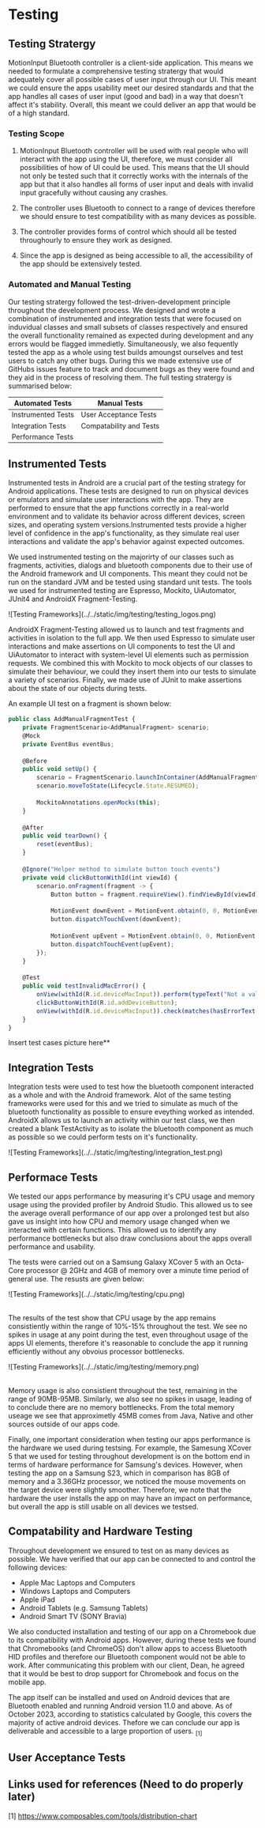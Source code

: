# Testing

## Testing Stratergy

MotionInput Bluetooth controller is a client-side application. This means we needed to formulate a comprehensive testing stratergy that would adequately cover all possible cases of user input through our UI. This meant we could ensure the apps usability meet our desired standards and that the app handles all cases of user input (good and bad) in a way that doesn't affect it's stability. Overall, this meant we could deliver an app that would be of a high standard.

### Testing Scope

1. MotionInput Bluetooth controller will be used with real people who will interact with the app using the UI, therefore, we must consider all possibilities of how of UI could be used. This means that the UI should not only be tested such that it correctly works with the internals of the app but that it also handles all forms of user input and deals with invalid input gracefully without causing any crashes.

2. The controller uses Bluetooth to connect to a range of devices therefore we should ensure to test compatibility with as many devices as possible.

3. The controller provides forms of control which should all be tested throughourly to ensure they work as designed.

4. Since the app is designed as being accessible to all, the accessibility of the app should be extensively tested.

### Automated and Manual Testing

Our testing stratergy followed the test-driven-development principle throughout the development process. We designed and wrote a combination of instrumented and integration tests that were focused on induvidual classes and small subsets of classes respectively and ensured the overall functionality remained as expected during development and any errors would be flagged immedietly. Simultaneously, we also fequently tested the app as a whole using test builds amoungst ourselves and test users to catch any other bugs. During this we made extensive use of GitHubs issues feature to track and document bugs as they were found and they aid in the process of resolving them. The full testing stratergy is summarised below:

<div class="img-center">

| Automated Tests    | Manual Tests              |
|--------------------|---------------------------|
| Instrumented Tests | User Acceptance Tests     |
| Integration Tests  | Compatability and Tests   |
| Performance Tests  |                           |

</div>

## Instrumented Tests

Instrumented tests in Android are a crucial part of the testing strategy for Android applications. These tests are designed to run on physical devices or emulators and simulate user interactions with the app. They are performed to ensure that the app functions correctly in a real-world environment and to validate its behavior across different devices, screen sizes, and operating system versions.Instrumented tests provide a higher level of confidence in the app's functionality, as they simulate real user interactions and validate the app's behavior against expected outcomes.

We used instrumented testing on the majorirty of our classes such as fragments, activities, dialogs and bluetooth components due to their use of the Android framework and UI components. This meant they could not be run on the standard JVM and be tested using standard unit tests. The tools we used for instrumented testing are Espresso, Mockito, UiAutomator, JUnit4 and AndroidX Fragment-Testing.

<div class="img-center"> ![Testing Frameworks](../../static/img/testing/testing_logos.png) </div>

AndroidX Fragment-Testing allowed us to launch and test fragments and activities in isolation to the full app. We then used Espresso to simulate user interactions and make assertions on UI components to test the UI and UiAutomator to interact with system-level UI elements such as permission requests. We combined this with Mockito to mock objects of our classes to simulate their behaviour, we could they insert them into our tests to simulate a variety of scenarios. Finally, we made use of JUnit to make assertions about the state of our objects during tests.

An example UI test on a fragment is shown below:

```jsx title="/src/androidTest/java/com/example/comp0016_group23_app/fragments/bluetooth/AddManualFragment.java"
public class AddManualFragmentTest {
    private FragmentScenario<AddManualFragment> scenario;
    @Mock
    private EventBus eventBus;

    @Before
    public void setUp() {
        scenario = FragmentScenario.launchInContainer(AddManualFragment.class, null, R.style.Theme_COMP0016Group23App);
        scenario.moveToState(Lifecycle.State.RESUMED);

        MockitoAnnotations.openMocks(this);
    }

    @After
    public void tearDown() {
        reset(eventBus);
    }

    @Ignore("Helper method to simulate button touch events")
    private void clickButtonWithId(int viewId) {
        scenario.onFragment(fragment -> {
            Button button = fragment.requireView().findViewById(viewId);

            MotionEvent downEvent = MotionEvent.obtain(0, 0, MotionEvent.ACTION_DOWN, button.getWidth() / 2f, button.getHeight() / 2f, 0);
            button.dispatchTouchEvent(downEvent);

            MotionEvent upEvent = MotionEvent.obtain(0, 0, MotionEvent.ACTION_UP, button.getWidth() / 2f, button.getHeight() / 2f, 0);
            button.dispatchTouchEvent(upEvent);
        });
    }

    @Test
    public void testInvalidMacError() {
        onView(withId(R.id.deviceMacInput)).perform(typeText("Not a valid MAC address"));
        clickButtonWithId(R.id.addDeviceButton);
        onView(withId(R.id.deviceMacInput)).check(matches(hasErrorText("Invalid MAC")));
    }
}
```

Insert test cases picture here**

## Integration Tests

Integration tests were used to test how the bluetooth component interacted as a whole and with the Android framework. Alot of the same testing frameworks were used for this and we tried to simulate as much of the bluetooth functionality as possible to ensure eveything worked as intended. AndroidX allows us to launch an activity within our test class, we then created a blank TestActivity as to isolate the bluetooth component as much as possible so we could perform tests on it's functionality.

<div class="img-center"> ![Testing Frameworks](../../static/img/testing/integration_test.png) </div>

## Performace Tests

We tested our apps performance by measuring it's CPU usage and memory usage using the provided profiler by Android Studio. This allowed us to see the average overall performance of our app over a prolonged test but also gave us insight into how CPU and memory usage changed when we interacted with certain functions. This allowed us to identify any performance bottlenecks but also draw conclusions about the apps overall performance and usability.

The tests were carried out on a Samsung Galaxy XCover 5 with an Octa-Core processor @ 2GHz and 4GB of memory over a minute time period of general use. The resusts are given below:

<div class="img-center"> ![Testing Frameworks](../../static/img/testing/cpu.png) </div>

<br />

The results of the test show that CPU usage by the app remains consistiently within the range of 10%-15% throughout the test. We see no spikes in usage at any point during the test, even throughout usage of the apps UI elements, therefore it's reasonable to conclude the app it running efficiently without any obvoius processor bottlenecks.

<div class="img-center"> ![Testing Frameworks](../../static/img/testing/memory.png) </div>

<br />

Memory usage is also consistient throughout the test, remaining in the range of 90MB-95MB. Similarly, we also see no spikes in usage, leading of to conclude there are no memory bottlenecks. From the total memory useage we see that approximetly 45MB comes from Java, Native and other sources outside of our apps code.

Finally, one important consideration when testing our apps performance is the hardware we used during testsing. For example, the Samesung XCover 5 that we used for testing throughout development is on the bottom end in terms of hardware performance for Samsung's devices. However, when testing the app on a Samsung S23, which in comparison has 8GB of memory and a 3.36GHz processor, we noticed the mouse movements on the target device were slightly smoother. Therefore, we note that the hardware the user installs the app on may have an impact on performance, but overall the app is still usable on all devices we testsed.

## Compatability and Hardware Testing

Throughout development we ensured to test on as many devices as possible. We have verified that our app can be connected to and control the following devices:

- Apple Mac Laptops and Computers
- Windows Laptops and Computers
- Apple iPad
- Android Tablets (e.g. Samsung Tablets)
- Android Smart TV (SONY Bravia)

We also conducted installation and testing of our app on a Chromebook due to its compatibility with Android apps. However, during these tests we found that Chromebooks (and ChromeOS) don't allow apps to access Bluetooth HID profiles and therefore our Bluetooth component would not be able to work. After communicating this problem with our client, Dean, he agreed that it would be best to drop support for Chromebook and focus on the mobile app.

The app itself can be installed and used on Android devices that are Bluetooth enabled and running Android version 11.0 and above. As of October 2023, according to statistics calculated by Google, this covers the majority of active android devices. Thefore we can conclude our app is deliverable and accessible to a large proportion of users. <sub>[1]</sub>

## User Acceptance Tests

## Links used for references (Need to do properly later)

[1] https://www.composables.com/tools/distribution-chart